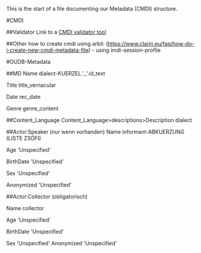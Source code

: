 This is the start of a file documenting our Metadata (CMDI) structure.

#CMDI

##Validator
Link to a [CMDI validator tool](https://nexus.clarin.eu/service/local/repositories/Clarin/content/eu/clarin/cmdi/cmdi-validator-tool/1.0.0/cmdi-validator-tool-1.0.0.jar)

##Other
how to create cmdi using arbil: (https://www.clarin.eu/faq/how-do-i-create-new-cmdi-metadata-file) - using imdi-session-profile


#OUDB-Metadata

##MD
Name	dialect-KUERZEL.'_'.id_text

Title	title_vernacular

Date	rec_date

Genre	genre_content

##Content_Language
Content_Language>descriptions>Description dialect

##Actor:Speaker (nur wenn vorhanden)
Name	informant-ABKUERZUNG (LISTE ZSÓFI)

Age	'Unspecified'

BirthDate	'Unspecified'

Sex	'Unspecified'

Anonymized	'Unspecified'


##Actor:Collector (obligatorisch)

Name	collector

Age	'Unspecified'

BirthDate	'Unspecified'

Sex	'Unspecified'
Anonymized	'Unspecified'
